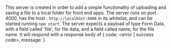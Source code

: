 This server is created in order to add a simple functionality of uploading and saving a file to a local folder for front end apps.
The server runs on port 4000, has the host : `http://localhost:6006` in its whitelist, and can be started running `npm start`.
The server expects a payload of type Form Data, with a field called 'file', for file data, and a field called name, for the file name.
It will respond with a response body of { code: <error | success code>, message: <response text>}


